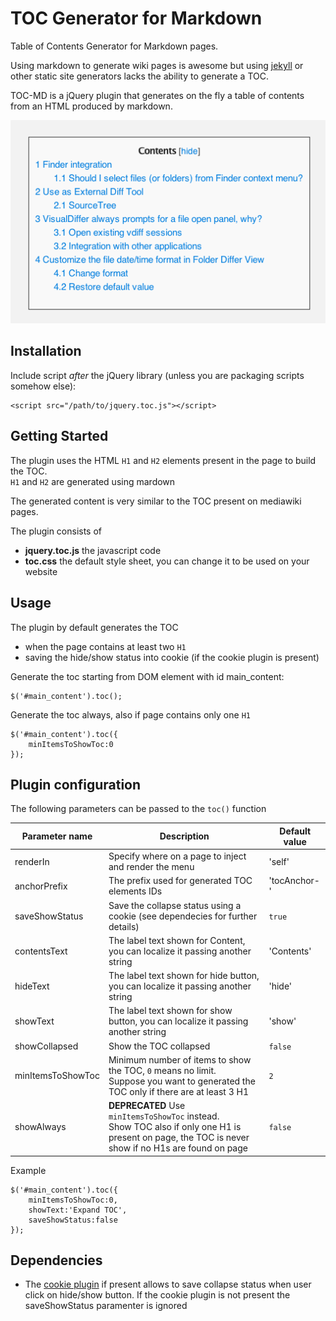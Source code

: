 TOC Generator for Markdown
==========================

Table of Contents Generator for Markdown pages.

Using markdown to generate wiki pages is awesome but using [jekyll](https://github.com/mojombo/jekyll) or other static site generators lacks the ability to generate a TOC.  

TOC-MD is a jQuery plugin that generates on the fly a table of contents from an HTML produced by markdown.

![image](example.png)

## Installation

Include script *after* the jQuery library (unless you are packaging scripts somehow else):

    <script src="/path/to/jquery.toc.js"></script>

## Getting Started

The plugin uses the HTML `H1` and `H2` elements present in the page to build the TOC.  
`H1` and `H2` are generated using mardown

The generated content is very similar to the TOC present on mediawiki pages.  

The plugin consists of

* **jquery.toc.js** the javascript code
* **toc.css** the default style sheet, you can change it to be used on your website

## Usage

The plugin by default generates the TOC

* when the page contains at least two `H1`
* saving the hide/show status into cookie (if the cookie plugin is present)

Generate the toc starting from DOM element with id main_content:

	$('#main_content').toc();

Generate the toc always, also if page contains only one `H1`

	$('#main_content').toc({
		minItemsToShowToc:0
	});


## Plugin configuration

The following parameters can be passed to the `toc()` function

| Parameter name    | Description                                                                                                   | Default value |
|-------------------|---------------------------------------------------------------------------------------------------------------|---------------|
| renderIn          | Specify where on a page to inject and render the menu                                                         | 'self'        |
| anchorPrefix      | The prefix used for generated TOC elements IDs                                                                | 'tocAnchor-'  |
| saveShowStatus    | Save the collapse status using a cookie (see dependecies for further details)                                 | `true`        |
| contentsText      | The label text shown for Content, you can localize it passing another string                                  | 'Contents'    |
| hideText          | The label text shown for hide button, you can localize it passing another string                              | 'hide'        |
| showText          | The label text shown for show button, you can localize it passing another string                              | 'show'        |
| showCollapsed    | Show the TOC collapsed                                                                            | `false`       |
| minItemsToShowToc | Minimum number of items to show the TOC, `0` means no limit.<br/>Suppose you want to generated the TOC only if there are at least 3 H1 | `2`  |
| showAlways        | **DEPRECATED** Use `minItemsToShowToc` instead.<br/>Show TOC also if only one H1 is present on page, the TOC is never show if no H1s are found on page            | `false`       |

Example

	$('#main_content').toc({
		minItemsToShowToc:0,
		showText:'Expand TOC',
		saveShowStatus:false
	});

## Dependencies

* The [cookie plugin](https://github.com/carhartl/jquery-cookie) if present allows to save collapse status when user click on hide/show button. If the cookie plugin is not present the saveShowStatus paramenter is ignored
